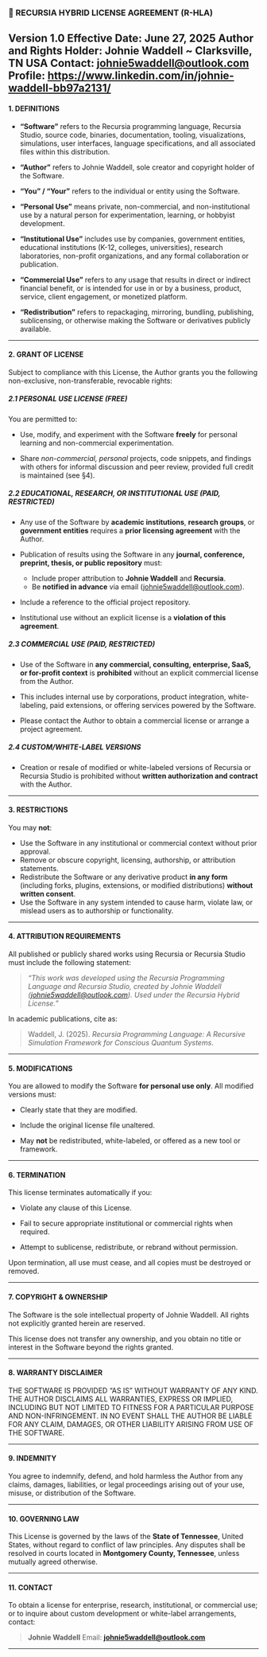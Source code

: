### 📜 RECURSIA HYBRID LICENSE AGREEMENT (R-HLA)

**Version 1.0**
**Effective Date**: June 27, 2025
**Author and Rights Holder**: Johnie Waddell ~ Clarksville, TN USA
**Contact**: [johnie5waddell@outlook.com](mailto:johnie5waddell@outlook.com)
**Profile**: https://www.linkedin.com/in/johnie-waddell-bb97a2131/
---

#### 1. DEFINITIONS

* **“Software”** refers to the Recursia programming language, Recursia Studio, source code, binaries, documentation, tooling, visualizations, simulations, user interfaces, language specifications, and all associated files within this distribution.

* **“Author”** refers to Johnie Waddell, sole creator and copyright holder of the Software.

* **“You” / “Your”** refers to the individual or entity using the Software.

* **“Personal Use”** means private, non-commercial, and non-institutional use by a natural person for experimentation, learning, or hobbyist development.

* **“Institutional Use”** includes use by companies, government entities, educational institutions (K-12, colleges, universities), research laboratories, non-profit organizations, and any formal collaboration or publication.

* **“Commercial Use”** refers to any usage that results in direct or indirect financial benefit, or is intended for use in or by a business, product, service, client engagement, or monetized platform.

* **“Redistribution”** refers to repackaging, mirroring, bundling, publishing, sublicensing, or otherwise making the Software or derivatives publicly available.

---

#### 2. GRANT OF LICENSE

Subject to compliance with this License, the Author grants you the following non-exclusive, non-transferable, revocable rights:

##### 2.1 PERSONAL USE LICENSE (FREE)

You are permitted to:

* Use, modify, and experiment with the Software **freely** for personal learning and non-commercial experimentation.

* Share *non-commercial, personal* projects, code snippets, and findings with others for informal discussion and peer review, provided full credit is maintained (see §4).

##### 2.2 EDUCATIONAL, RESEARCH, OR INSTITUTIONAL USE (PAID, RESTRICTED)

* Any use of the Software by **academic institutions**, **research groups**, or **government entities** requires a **prior licensing agreement** with the Author.

* Publication of results using the Software in any **journal, conference, preprint, thesis, or public repository** must:

  * Include proper attribution to **Johnie Waddell** and **Recursia**.
  * Be **notified in advance** via email ([johnie5waddell@outlook.com](mailto:johnie5waddell@outlook.com)).
* Include a reference to the official project repository.
* Institutional use without an explicit license is a **violation of this agreement**.

##### 2.3 COMMERCIAL USE (PAID, RESTRICTED)

* Use of the Software in **any commercial, consulting, enterprise, SaaS, or for-profit context** is **prohibited** without an explicit commercial license from the Author.

* This includes internal use by corporations, product integration, white-labeling, paid extensions, or offering services powered by the Software.

* Please contact the Author to obtain a commercial license or arrange a project agreement.

##### 2.4 CUSTOM/WHITE-LABEL VERSIONS

* Creation or resale of modified or white-labeled versions of Recursia or Recursia Studio is prohibited without **written authorization and contract** with the Author.

---

#### 3. RESTRICTIONS

You may **not**:

* Use the Software in any institutional or commercial context without prior approval.
* Remove or obscure copyright, licensing, authorship, or attribution statements.
* Redistribute the Software or any derivative product **in any form** (including forks, plugins, extensions, or modified distributions) **without written consent**.
* Use the Software in any system intended to cause harm, violate law, or mislead users as to authorship or functionality.

---

#### 4. ATTRIBUTION REQUIREMENTS

All published or publicly shared works using Recursia or Recursia Studio must include the following statement:

> *“This work was developed using the Recursia Programming Language and Recursia Studio, created by Johnie Waddell ([johnie5waddell@outlook.com](mailto:johnie5waddell@outlook.com)). Used under the Recursia Hybrid License.”*

In academic publications, cite as:

> Waddell, J. (2025). *Recursia Programming Language: A Recursive Simulation Framework for Conscious Quantum Systems*.

---

#### 5. MODIFICATIONS

You are allowed to modify the Software **for personal use only**. All modified versions must:

* Clearly state that they are modified.

* Include the original license file unaltered.

* May **not** be redistributed, white-labeled, or offered as a new tool or framework.

---

#### 6. TERMINATION

This license terminates automatically if you:

* Violate any clause of this License.

* Fail to secure appropriate institutional or commercial rights when required.

* Attempt to sublicense, redistribute, or rebrand without permission.

Upon termination, all use must cease, and all copies must be destroyed or removed.

---

#### 7. COPYRIGHT & OWNERSHIP

The Software is the sole intellectual property of Johnie Waddell. All rights not explicitly granted herein are reserved.

This license does not transfer any ownership, and you obtain no title or interest in the Software beyond the rights granted.

---

#### 8. WARRANTY DISCLAIMER

THE SOFTWARE IS PROVIDED “AS IS” WITHOUT WARRANTY OF ANY KIND. THE AUTHOR DISCLAIMS ALL WARRANTIES, EXPRESS OR IMPLIED, INCLUDING BUT NOT LIMITED TO FITNESS FOR A PARTICULAR PURPOSE AND NON-INFRINGEMENT. IN NO EVENT SHALL THE AUTHOR BE LIABLE FOR ANY CLAIM, DAMAGES, OR OTHER LIABILITY ARISING FROM USE OF THE SOFTWARE.

---

#### 9. INDEMNITY

You agree to indemnify, defend, and hold harmless the Author from any claims, damages, liabilities, or legal proceedings arising out of your use, misuse, or distribution of the Software.

---

#### 10. GOVERNING LAW

This License is governed by the laws of the **State of Tennessee**, United States, without regard to conflict of law principles. Any disputes shall be resolved in courts located in **Montgomery County, Tennessee**, unless mutually agreed otherwise.

---

#### 11. CONTACT

To obtain a license for enterprise, research, institutional, or commercial use; or to inquire about custom development or white-label arrangements, contact:

> **Johnie Waddell**
> Email: **[johnie5waddell@outlook.com](mailto:johnie5waddell@outlook.com)**

---
